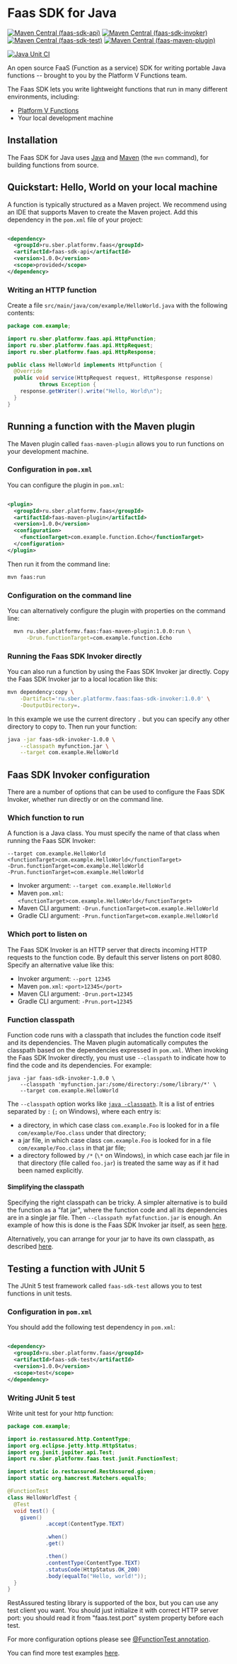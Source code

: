 # Faas SDK for Java

[![Maven Central (faas-sdk-api)](https://img.shields.io/maven-central/v/ru.sber.platformv.faas/faas-sdk-api.svg?label=faas-sdk-api)](https://search.maven.org/artifact/ru.sber.platformv.faas/faas-sdk-api)
[![Maven Central (faas-sdk-invoker)](https://img.shields.io/maven-central/v/ru.sber.platformv.faas/faas-sdk-invoker.svg?label=faas-sdk-invoker)](https://search.maven.org/artifact/ru.sber.platformv.faas/faas-sdk-invoker)
[![Maven Central (faas-sdk-test)](https://img.shields.io/maven-central/v/ru.sber.platformv.faas/faas-sdk-test.svg?label=faas-sdk-test)](https://search.maven.org/artifact/ru.sber.platformv.faas/faas-sdk-test)
[![Maven Central (faas-maven-plugin)](https://img.shields.io/maven-central/v/ru.sber.platformv.faas/faas-maven-plugin.svg?label=faas-maven-plugin)](https://search.maven.org/artifact/ru.sber.platformv.faas/faas-maven-plugin)

[![Java Unit CI](https://github.com/sber-platformv/faas-sdk-java/actions/workflows/unit.yaml/badge.svg)](https://github.com/sber-platformv/faas-sdk-java/actions/workflows/unit.yaml)

An open source FaaS (Function as a service) SDK for writing portable Java functions -- brought to you by the Platform V
Functions team.

The Faas SDK lets you write lightweight functions that run in many different environments, including:

* [Platform V Functions](https://developers.sber.ru/portal/tools/platform-v-functions)
* Your local development machine

## Installation

The Faas SDK for Java uses
[Java](https://java.com/en/download/help/download_options.xml) and
[Maven](http://maven.apache.org/install.html) (the `mvn` command), for building functions from source.

## Quickstart: Hello, World on your local machine

A function is typically structured as a Maven project. We recommend using an IDE that supports Maven to create the Maven
project. Add this dependency in the
`pom.xml` file of your project:

```xml

<dependency>
  <groupId>ru.sber.platformv.faas</groupId>
  <artifactId>faas-sdk-api</artifactId>
  <version>1.0.0</version>
  <scope>provided</scope>
</dependency>
```

### Writing an HTTP function

Create a file `src/main/java/com/example/HelloWorld.java` with the following contents:

```java
package com.example;

import ru.sber.platformv.faas.api.HttpFunction;
import ru.sber.platformv.faas.api.HttpRequest;
import ru.sber.platformv.faas.api.HttpResponse;

public class HelloWorld implements HttpFunction {
  @Override
  public void service(HttpRequest request, HttpResponse response)
          throws Exception {
    response.getWriter().write("Hello, World\n");
  }
}
```

## Running a function with the Maven plugin

The Maven plugin called `faas-maven-plugin` allows you to run functions on your development machine.

### Configuration in `pom.xml`

You can configure the plugin in `pom.xml`:

```xml

<plugin>
  <groupId>ru.sber.platformv.faas</groupId>
  <artifactId>faas-maven-plugin</artifactId>
  <version>1.0.0</version>
  <configuration>
    <functionTarget>com.example.function.Echo</functionTarget>
  </configuration>
</plugin>
```

Then run it from the command line:

```sh
mvn faas:run
```

### Configuration on the command line

You can alternatively configure the plugin with properties on the command line:

```sh
  mvn ru.sber.platformv.faas:faas-maven-plugin:1.0.0:run \
      -Drun.functionTarget=com.example.function.Echo
```

### Running the Faas SDK Invoker directly

You can also run a function by using the Faas SDK Invoker jar directly. Copy the Faas SDK Invoker jar to a local
location like this:

```sh
mvn dependency:copy \
    -Dartifact='ru.sber.platformv.faas:faas-sdk-invoker:1.0.0' \
    -DoutputDirectory=.
```

In this example we use the current directory `.` but you can specify any other directory to copy to. Then run your
function:

```sh
java -jar faas-sdk-invoker-1.0.0 \
    --classpath myfunction.jar \
    --target com.example.HelloWorld
```

## Faas SDK Invoker configuration

There are a number of options that can be used to configure the Faas SDK Invoker, whether run directly or on the command
line.

### Which function to run

A function is a Java class. You must specify the name of that class when running the Faas SDK Invoker:

```
--target com.example.HelloWorld
<functionTarget>com.example.HelloWorld</functionTarget>
-Drun.functionTarget=com.example.HelloWorld
-Prun.functionTarget=com.example.HelloWorld
```

* Invoker argument: `--target com.example.HelloWorld`
* Maven `pom.xml`: `<functionTarget>com.example.HelloWorld</functionTarget>`
* Maven CLI argument: `-Drun.functionTarget=com.example.HelloWorld`
* Gradle CLI argument: `-Prun.functionTarget=com.example.HelloWorld`

### Which port to listen on

The Faas SDK Invoker is an HTTP server that directs incoming HTTP requests to the function code. By default this server
listens on port 8080. Specify an alternative value like this:

* Invoker argument: `--port 12345`
* Maven `pom.xml`: `<port>12345</port>`
* Maven CLI argument: `-Drun.port=12345`
* Gradle CLI argument: `-Prun.port=12345`

### Function classpath

Function code runs with a classpath that includes the function code itself and its dependencies. The Maven plugin
automatically computes the classpath based on the dependencies expressed in `pom.xml`. When invoking the Faas SDK
Invoker directly, you must use `--classpath` to indicate how to find the code and its dependencies. For example:

```
java -jar faas-sdk-invoker-1.0.0 \
    --classpath 'myfunction.jar:/some/directory:/some/library/*' \
    --target com.example.HelloWorld
```

The `--classpath` option works like
[`java -classpath`](https://docs.oracle.com/en/java/javase/13/docs/specs/man/java.html#standard-options-for-java). It is
a list of entries separated by `:` (`;` on Windows), where each entry is:

* a directory, in which case class `com.example.Foo` is looked for in a file
  `com/example/Foo.class` under that directory;
* a jar file, in which case class `com.example.Foo` is looked for in a file
  `com/example/Foo.class` in that jar file;
* a directory followed by `/*` (`\*` on Windows), in which case each jar file in that directory (file called `foo.jar`)
  is treated the same way as if it had been named explicitly.

#### Simplifying the classpath

Specifying the right classpath can be tricky. A simpler alternative is to build the function as a "fat jar", where the
function code and all its dependencies are in a single jar file. Then `--classpath myfatfunction.jar`
is enough. An example of how this is done is the Faas SDK Invoker jar itself, as seen
[here](faas-sdk/faas-sdk-invoker/pom.xml).

Alternatively, you can arrange for your jar to have its own classpath, as described
[here](https://maven.apache.org/shared/maven-archiver/examples/classpath.html).

## Testing a function with JUnit 5

The JUnit 5 test framework called `faas-sdk-test` allows you to test functions in unit tests.

### Configuration in `pom.xml`

You should add the following test dependency in `pom.xml`:

```xml

<dependency>
  <groupId>ru.sber.platformv.faas</groupId>
  <artifactId>faas-sdk-test</artifactId>
  <version>1.0.0</version>
  <scope>test</scope>
</dependency>
```

### Writing JUnit 5 test

Write unit test for your http function:

```java
package com.example;

import io.restassured.http.ContentType;
import org.eclipse.jetty.http.HttpStatus;
import org.junit.jupiter.api.Test;
import ru.sber.platformv.faas.test.junit.FunctionTest;

import static io.restassured.RestAssured.given;
import static org.hamcrest.Matchers.equalTo;

@FunctionTest
class HelloWorldTest {
  @Test
  void test() {
    given()
            .accept(ContentType.TEXT)

            .when()
            .get()

            .then()
            .contentType(ContentType.TEXT)
            .statusCode(HttpStatus.OK_200)
            .body(equalTo("Hello, world!"));
  }
}
```

RestAssured testing library is supported of the box, but you can use any test client you want. You should just
initialize it with correct HTTP server port: you should read it from "faas.test.port" system property before each test.

For more configuration options please see
[@FunctionTest annotation](faas-sdk/faas-sdk-test/src/main/java/ru/sber/platformv/faas/test/junit/FunctionTest.java).

You can find more test examples
[here](faas-sdk-examples/http-function/src/test/java/com/example/HelloWorldTest.java).
